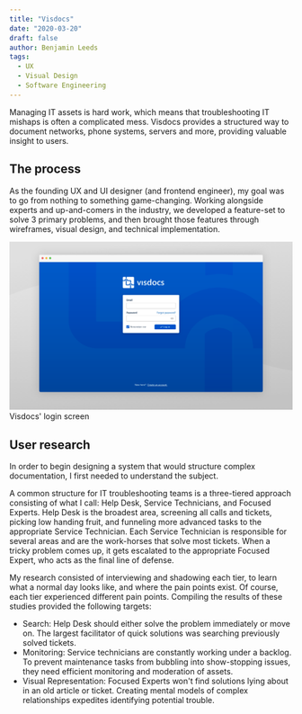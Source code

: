 ```yaml
---
title: "Visdocs"
date: "2020-03-20"
draft: false
author: Benjamin Leeds
tags:
  - UX
  - Visual Design
  - Software Engineering
---
```


Managing IT assets is hard work, which means that troubleshooting IT mishaps is often a complicated mess. Visdocs provides a structured way to document networks, phone systems, servers and more, providing valuable insight to users.

<!-- end -->

## The process

As the founding UX and UI designer (and frontend engineer), my goal was to go from nothing to something game-changing. Working alongside experts and up-and-comers in the industry, we developed a feature-set to solve 3 primary problems, and then brought those features through wireframes, visual design, and technical implementation.

![](login-render@2x.png) Visdocs' login screen

## User research

In order to begin designing a system that would structure complex documentation, I first needed to understand the subject.

A common structure for IT troubleshooting teams is a three-tiered approach consisting of what I call: Help Desk, Service Technicians, and Focused Experts. Help Desk is the broadest area, screening all calls and tickets, picking low handing fruit, and funneling more advanced tasks to the appropriate Service Technician. Each Service Technician is responsible for several areas and are the work-horses that solve most tickets. When a tricky problem comes up, it gets escalated to the appropriate Focused Expert, who acts as the final line of defense.

My research consisted of interviewing and shadowing each tier, to learn what a normal day looks like, and where the pain points exist. Of course, each tier experienced different pain points. Compiling the results of these studies provided the following targets:

- Search: Help Desk should either solve the problem immediately or move on. The largest facilitator of quick solutions was searching previously solved tickets.
- Monitoring: Service technicians are constantly working under a backlog. To prevent maintenance tasks from bubbling into show-stopping issues, they need efficient monitoring and moderation of assets.
- Visual Representation: Focused Experts won't find solutions lying about in an old article or ticket. Creating mental models of complex relationships expedites identifying potential trouble.
